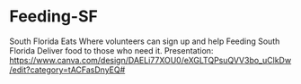 # Feeding-SF
South Florida Eats Where volunteers can sign up and help Feeding South Florida Deliver food to those who need it.
Presentation: https://www.canva.com/design/DAELi77XOU0/eXGLTQPsuQVV3bo_uClkDw/edit?category=tACFasDnyEQ#



